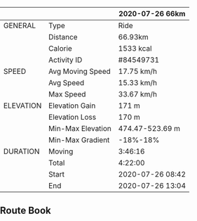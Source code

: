 <head>
	<title>leaflet-elevation.js</title>
	<meta http-equiv="Content-Type" content="text/html; charset=UTF-8">
	<meta name="viewport" content="initial-scale=1.0, user-scalable=no" />
	<style>
		html,
		body,
		.leaflet-map,
		.elevation-div {
			height: 100%;
			width: 100%;
			padding: 0px;
			margin: 0px;
		}

		.leaflet-map {
			height: 55%;
			max-height: 100vh;
			min-height: 600px;
		}

		.elevation-div {
			height: 25%;
			font: 12px/1.5 "Helvetica Neue", Arial, Helvetica, sans-serif;
		}
	</style>

	<!-- leaflet-ui -->
	<script src="https://unpkg.com/leaflet@1.3.2/dist/leaflet.js"></script>
	<script src="https://unpkg.com/leaflet-ui@0.2.5/dist/leaflet-ui.js"></script>

	<!-- leaflet-elevation -->
	<link rel="stylesheet" href="https://unpkg.com/@raruto/leaflet-elevation@1.3.0/dist/leaflet-elevation.min.css" />
	<script src="https://unpkg.com/@raruto/leaflet-elevation@1.3.0/dist/leaflet-elevation.min.js"></script>

</head>

# Yan Qing cycling at 2020-07-26

## Summary
Comfortable circumstance, modest distance. Very lucky, heavy rain hits after reached the end.

Circumstance is comfortable because:
- Weather is cloudy.
- Temperature is some sort of cold. 

Planning:
- Route includes Yong Ning accient town, a proper place for launch.
- Restaurants and shops along the way.

The road is bike-friendly, like:
- Passing muddy country road at the begining of route.
- In some roads, there is bike lane.
- In roads without bike lane, the traffic is light anyway.

## Personal Data

<style></style>
|           |                   | 2020-07-26 66km  |
|-----------|-------------------|------------------|
| GENERAL   | Type              | Ride             |
|           | Distance          | 66.93km          |
|           | Calorie           | 1533 kcal        |
|           | Activity ID       | #84549731        |
| SPEED     | Avg Moving Speed  | 17.75 km/h       |
|           | Avg Speed         | 15.33 km/h       |
|           | Max Speed         | 33.67 km/h       |
| ELEVATION | Elevation Gain    | 171 m            |
|           | Elevation Loss    | 170 m            |
|           | Min-Max Elevation | 474.47-523.69 m  |
|           | Min-Max Gradient  | -18%-18%         |
| DURATION  | Moving            | 3:46:16          |
|           | Total             | 4:22:00          |
|           | Start             | 2020-07-26 08:42 |
|           | End               | 2020-07-26 13:04 |


## Route Book
<div id="map" class="leaflet-map"></div>
<script>
	var opts = {
		map: {
			center: [41.4583, 12.7059],
			zoom: 5,
			fullscreenControl: false,
			resizerControl: true,
		},
		elevationControl: {
			url: "YanQing_66km_20200726.gpx",
			options: {
				theme: "lightblue-theme",
				collapsed: false,
				detached: true,
				summary: "multiline",
			},
		},
		layersControl: {
			options: {
				collapsed: false,
			},
		},
	};

	var map = new L.Map('map', opts.map);

	var controlElevation = L.control.elevation(opts.elevationControl.options);
	var controlLayer = L.control.layers(null, null, opts.layersControl.options);

	controlElevation.addTo(map);
	controlElevation.load(opts.elevationControl.url);

	map.on('eledata_loaded', function(e) {
		if (!controlLayer._map) controlLayer.addTo(map);
		controlLayer.addOverlay(e.layer, e.name);
	});
</script>
